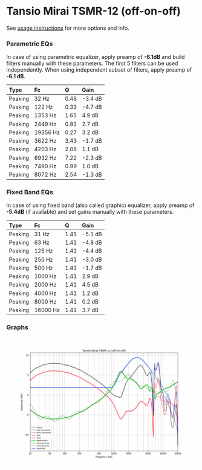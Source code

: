 # Tansio Mirai TSMR-12 (off-on-off)
See [usage instructions](https://github.com/jaakkopasanen/AutoEq#usage) for more options and info.

### Parametric EQs
In case of using parametric equalizer, apply preamp of **-6.1dB** and build filters manually
with these parameters. The first 5 filters can be used independently.
When using independent subset of filters, apply preamp of **-6.1 dB**.

| Type    | Fc       |    Q | Gain    |
|:--------|:---------|:-----|:--------|
| Peaking | 32 Hz    | 0.48 | -3.4 dB |
| Peaking | 122 Hz   | 0.33 | -4.7 dB |
| Peaking | 1353 Hz  | 1.65 | 4.9 dB  |
| Peaking | 2449 Hz  | 0.81 | 2.7 dB  |
| Peaking | 19356 Hz | 0.27 | 3.2 dB  |
| Peaking | 3622 Hz  | 3.43 | -1.7 dB |
| Peaking | 4203 Hz  | 2.08 | 1.1 dB  |
| Peaking | 6932 Hz  | 7.22 | -2.3 dB |
| Peaking | 7490 Hz  | 0.99 | 1.0 dB  |
| Peaking | 8072 Hz  | 2.54 | -1.3 dB |

### Fixed Band EQs
In case of using fixed band (also called graphic) equalizer, apply preamp of **-5.4dB**
(if available) and set gains manually with these parameters.

| Type    | Fc       |    Q | Gain    |
|:--------|:---------|:-----|:--------|
| Peaking | 31 Hz    | 1.41 | -5.1 dB |
| Peaking | 63 Hz    | 1.41 | -4.8 dB |
| Peaking | 125 Hz   | 1.41 | -4.4 dB |
| Peaking | 250 Hz   | 1.41 | -3.0 dB |
| Peaking | 500 Hz   | 1.41 | -1.7 dB |
| Peaking | 1000 Hz  | 1.41 | 2.9 dB  |
| Peaking | 2000 Hz  | 1.41 | 4.5 dB  |
| Peaking | 4000 Hz  | 1.41 | 1.2 dB  |
| Peaking | 8000 Hz  | 1.41 | 0.2 dB  |
| Peaking | 16000 Hz | 1.41 | 3.7 dB  |

### Graphs
![](./Tansio%20Mirai%20TSMR-12%20(off-on-off).png)